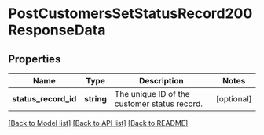 # PostCustomersSetStatusRecord200ResponseData

## Properties
Name | Type | Description | Notes
------------ | ------------- | ------------- | -------------
**status_record_id** | **string** | The unique ID of the customer status record. | [optional] 

[[Back to Model list]](../../README.md#documentation-for-models) [[Back to API list]](../../README.md#documentation-for-api-endpoints) [[Back to README]](../../README.md)

